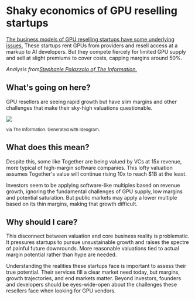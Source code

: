 # Shaky economics of GPU reselling startups

[The business models of GPU reselling startups have some underlying issues.](https://www.theinformation.com/articles/ai-agenda-why-investors-in-gpu-resellers-may-end-up-disappointed?utm_source=bensbites\&utm_medium=referral\&utm_campaign=shaky-economics-of-gpu-reselling-startups) These startups rent GPUs from providers and resell access at a markup to AI developers. But they compete fiercely for limited GPU supply and sell at slight premiums to cover costs, capping margins around 50%.

*Analysis from*[*Stephanie Palazzolo of The Information.*](https://www.theinformation.com/u/stephaniepalazzolo1?utm_source=bensbites\&utm_medium=referral\&utm_campaign=shaky-economics-of-gpu-reselling-startups)

## What's going on here?

GPU resellers are seeing rapid growth but have slim margins and other challenges that make their sky-high valuations questionable.

![](https://media.beehiiv.com/cdn-cgi/image/fit=scale-down,format=auto,onerror=redirect,quality=80/uploads/asset/file/aa3b1c9e-7324-4fb8-b85c-9798074536a4/image.png)

<small>via The Information. Generated with Ideogram.</small>

## What does this mean?

Despite this, some like Together are being valued by VCs at 15x revenue, more typical of high-margin software companies. This lofty valuation assumes Together's value will continue rising 10x to reach $1B at the least.

Investors seem to be applying software-like multiples based on revenue growth, ignoring the fundamental challenges of GPU supply, low margins and potential saturation. But public markets may apply a lower multiple based on its thin margins, making that growth difficult.

## Why should I care?

This disconnect between valuation and core business reality is problematic. It pressures startups to pursue unsustainable growth and raises the spectre of painful future downrounds. More reasonable valuations tied to actual margin potential rather than hype are needed.

Understanding the realities these startups face is important to assess their true potential. Their services fill a clear market need today, but margins, growth trajectories, and end markets matter. Beyond investors, founders and developers should be eyes-wide-open about the challenges these resellers face when looking for GPU vendors.
